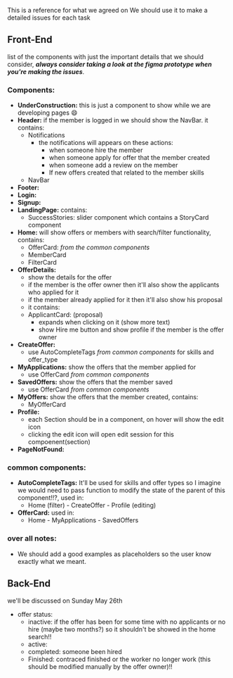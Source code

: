 This is a reference for what we agreed on
We should use it to make a detailed issues for each task
## Front-End
list of the components with just the important details that we should consider, ___always consider taking a look at the figma prototype when you're making the issues___.
### Components:
- **UnderConstruction:**
  this is just a component to show while we are developing pages :smile:
- **Header:**
  if the member is logged in we should show the NavBar.
  it contains:
  - Notifications
    - the notifications will appears on these actions:
      - when someone hire the member
      - when someone apply for offer that the member created
      - when someone add a review on the member
      - If new offers created that related to the member skills
  - NavBar
- **Footer:**
- **Login:**
- **Signup:**
- **LandingPage:** contains:
  - SuccessStories: slider component which contains a StoryCard component
- **Home:** will show offers or members with search/filter functionality, contains:
  - OfferCard: _from the common components_
  - MemberCard
  - FilterCard
- **OfferDetails:**
  - show the details for the offer
  - if the member is the offer owner then it'll also show the applicants who applied for it
  - if the member already applied for it then it'll also show his proposal
  - it contains:
   - ApplicantCard: (proposal) 
      - expands when clicking on it (show more text)
      - show Hire me button and show profile if the member is the offer owner
- **CreateOffer:**
  - use AutoCompleteTags _from common components_ for skills and offer_type
- **MyApplications:** show the offers that the member applied for
  - use OfferCard _from common components_
- **SavedOffers:** show the offers that the member saved
  - use OfferCard _from common components_
- **MyOffers:** show the offers that the member created, contains:
  - MyOfferCard
- **Profile:**
  - each Section should be in a component, on hover will show the edit icon
  - clicking the edit icon will open edit session for this compoenent(section)
- **PageNotFound:**
### common components:
- **AutoCompleteTags:** It'll be used for skills and offer types so I imagine we would need to pass function to modify the state of the parent of this component!!?, used in:
  - Home (filter) - CreateOffer - Profile (editing)
- **OfferCard:** used in:
  - Home - MyApplications - SavedOffers

### over all notes:
- We should add a good examples as placeholders so the user know exactly what we meant.
## Back-End
we'll be discussed on Sunday May 26th
- offer status:
  - inactive: if the offer has been for some time with no applicants or no hire (maybe two months?) so it shouldn't be showed in the home search!!
  - active:
  - completed: someone been hired
  - Finished: contraced finished or the worker no longer work (this should be modified manually by the offer owner)!!
